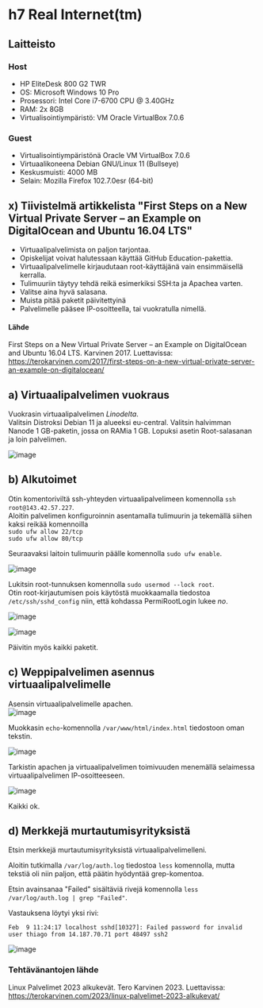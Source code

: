 # h7 Real Internet(tm)

## Laitteisto  

### Host  

* HP EliteDesk 800 G2 TWR  
* OS: Microsoft Windows 10 Pro  
* Prosessori: Intel Core i7-6700 CPU @ 3.40GHz  
* RAM: 2x 8GB  
* Virtualisointiympäristö: VM Oracle VirtualBox 7.0.6  

### Guest
* Virtualisointiympäristönä Oracle VM VirtualBox 7.0.6  
* Virtuaalikoneena Debian GNU/Linux 11 (Bullseye)  
* Keskusmuisti: 4000 MB   
* Selain: Mozilla Firefox 102.7.0esr (64-bit)  

## x) Tiivistelmä artikkelista "First Steps on a New Virtual Private Server – an Example on DigitalOcean and Ubuntu 16.04 LTS"  

* Virtuaalipalvelimista on paljon tarjontaa. 
* Opiskelijat voivat halutessaan käyttää GitHub Education-pakettia.  
* Virtuaalipalvelimelle kirjaudutaan root-käyttäjänä vain ensimmäisellä kerralla. 
* Tulimuuriin täytyy tehdä reikä esimerkiksi SSH:ta ja Apachea varten.  
* Valitse aina hyvä salasana.  
* Muista pitää paketit päivitettyinä  
* Palvelimelle pääsee IP-osoitteella, tai vuokratulla nimellä.  

#### Lähde  

First Steps on a New Virtual Private Server – an Example on DigitalOcean and Ubuntu 16.04 LTS. Karvinen 2017. Luettavissa: https://terokarvinen.com/2017/first-steps-on-a-new-virtual-private-server-an-example-on-digitalocean/


## a) Virtuaalipalvelimen vuokraus

Vuokrasin virtuaalipalvelimen *Linodelta*.  
Valitsin Distroksi Debian 11 ja alueeksi eu-central. Valitsin halvimman Nanode 1 GB-paketin, jossa on RAMia 1 GB. Lopuksi asetin Root-salasanan ja loin palvelimen.

![image](https://user-images.githubusercontent.com/90974678/217782379-1aa4814a-1883-4423-90e0-e12eebe3a858.png)  

## b) Alkutoimet  

Otin komentoriviltä ssh-yhteyden virtuaalipalvelimeen komennolla ```ssh root@143.42.57.227```.  
Aloitin palvelimen konfiguroinnin asentamalla tulimuurin ja tekemällä siihen kaksi reikää komennoilla  
```sudo ufw allow 22/tcp```  
```sudo ufw allow 80/tcp```  

Seuraavaksi laitoin tulimuurin päälle komennolla ```sudo ufw enable```.  

![image](https://user-images.githubusercontent.com/90974678/217800768-ad6d6102-bfa0-4235-ab99-bafc9b14d4d8.png)  

Lukitsin root-tunnuksen komennolla ```sudo usermod --lock root```.  
Otin root-kirjautumisen pois käytöstä muokkaamalla tiedostoa ```/etc/ssh/sshd_config``` niin, että kohdassa PermiRootLogin lukee *no*.  

![image](https://user-images.githubusercontent.com/90974678/217801752-fad0c1a7-85fd-430d-bde5-df48b29b0987.png)

![image](https://user-images.githubusercontent.com/90974678/217801600-1929994d-259c-476f-88eb-6bf9f170ce06.png)  

Päivitin myös kaikki paketit.  

## c) Weppipalvelimen asennus virtuaalipalvelimelle

Asensin virtuaalipalvelimelle apachen.  
![image](https://user-images.githubusercontent.com/90974678/217802042-86429f91-d187-4700-9dcb-da3e1a210da1.png)

Muokkasin ```echo```-komennolla  ```/var/www/html/index.html``` tiedostoon oman tekstin.  

![image](https://user-images.githubusercontent.com/90974678/217802460-b15a8565-1aa8-4753-959b-4b63ffcd5407.png)  

Tarkistin apachen ja virtuaalipalvelimen toimivuuden menemällä selaimessa virtuaalipalvelimen IP-osoitteeseen.  

![image](https://user-images.githubusercontent.com/90974678/217802533-4231c561-fbce-467e-a4c3-d7d83ae16272.png)  

Kaikki ok.  

## d) Merkkejä murtautumisyrityksistä  

Etsin merkkejä murtautumisyrityksistä virtuaalipalvelimelleni.  

Aloitin tutkimalla ```/var/log/auth.log``` tiedostoa ```less``` komennolla, mutta tekstiä oli niin paljon, että päätin hyödyntää grep-komentoa.  

Etsin avainsanaa "Failed" sisältäviä rivejä komennolla ```less  /var/log/auth.log | grep "Failed"```.  

Vastauksena löytyi yksi rivi:
```
Feb  9 11:24:17 localhost sshd[10327]: Failed password for invalid user thiago from 14.187.70.71 port 48497 ssh2
````

![image](https://user-images.githubusercontent.com/90974678/217807759-f93a1fc0-f42c-4a33-a72c-d43d5fbfa830.png)


### Tehtävänantojen lähde  
Linux Palvelimet 2023 alkukevät. Tero Karvinen 2023. Luettavissa: https://terokarvinen.com/2023/linux-palvelimet-2023-alkukevat/  


